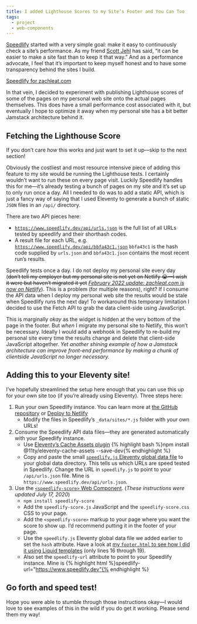 ```yaml
---
title: I added Lighthouse Scores to my Site’s Footer and You Can Too
tags:
  - project
  - web-components
---
```

[Speedlify](/web/speedlify/) started with a very simple goal: make it easy to continuously check a site’s performance. As my friend [Scott Jehl](https://scottjehl.com/) has said, “it can be easier to make a site fast than to keep it that way.” And as a performance advocate, I feel that it’s important to keep myself honest and to have some transparency behind the sites I build.

<div class="primarylink"><a href="https://www.speedlify.dev/zachleat.com/">Speedlify for zachleat.com</a></div>

In that vein, I decided to experiment with publishing Lighthouse scores of some of the pages on my personal web site onto the actual pages themselves. This does have a small performance cost associated with it, but eventually I hope to optimize it away when my personal site has a bit better Jamstack architecture behind it.

## Fetching the Lighthouse Score

If you don’t care _how_ this works and just want to set it up—skip to the next section!

Obviously the costliest and most resource intensive piece of adding this feature to my site would be running the Lighthouse tests. I certainly wouldn’t want to run these on every page visit. Luckily Speedlify handles this for me—it’s already testing a bunch of pages on my site and it’s set up to only run once a day. All I needed to do was to add a static API, which is just a fancy way of saying that I used Eleventy to generate a bunch of static `JSON` files in an `/api/` directory.

There are two API pieces here:

* [`https://www.speedlify.dev/api/urls.json`](https://www.speedlify.dev/api/urls.json) is the full list of all URLs tested by speedlify and their shorthash codes.
* A result file for each URL, e.g. [`https://www.speedlify.dev/api/bbfa43c1.json`](https://www.speedlify.dev/api/bbfa43c1.json) `bbfa43c1` is the hash code supplied by `urls.json` and `bbfa43c1.json` contains the most recent run’s results.

Speedlify tests once a day. I do not deploy my personal site every day (~~don’t tell my employer but my personal site is not yet on Netlify 😭—I wish it were but haven’t migrated it yet~~ [_February 2022 update: zachleat.com is now on Netlify_](/web/zachleat-on-netlify/)). This is a problem (for multiple reasons), right? If I consume the API data when I deploy my personal web site the results would be stale when Speedlify runs the next day! To workaround this temporary limitation I decided to use the Fetch API to grab the data client-side using JavaScript.

This is marginally _okay_ as the widget is hidden at the very bottom of the page in the footer. But _when_ I migrate my personal site to Netlify, this won’t be necessary. Ideally I would add a webhook in Speedlify to re-build my personal site every time the results change and delete that client-side JavaScript altogether. _Yet another shining example of how a Jamstack architecture can improve front-end performance by making a chunk of clientside JavaScript no longer necessary._

## Adding this to your Eleventy site!

I’ve hopefully streamlined the setup here enough that you can use this up for your own site too (if you’re already using Eleventy). Three steps here:

1. Run your own Speedlify instance. You can learn more at [the GitHub repository](https://github.com/zachleat/speedlify/) or <a href="https://app.netlify.com/start/deploy?repository=https://github.com/zachleat/speedlify">Deploy to Netlify</a>
	* Modify the files in Speedlify’s `_data/sites/*.js` folder with your own URLs!
2. Consume the Speedlify API data files—they are generated automatically with your Speedlify instance.
	* Use [Eleventy’s Cache Assets plugin](https://github.com/11ty/eleventy-cache-assets) {% highlight bash %}npm install @11ty/eleventy-cache-assets --save-dev{% endhighlight %}
	* Copy and paste the small [`speedlify.js` Eleventy global data file](https://github.com/zachleat/zachleat.com/blob/e6c9cc7eb3e05ba06d34c909bbf36eb9dea84273/_data/speedlify.js) to your global data directory. This tells us which URLs are speed tested in Speedlify. Change the URL in `speedlify.js` to point to your `/api/urls.json` file. Mine is `https://www.speedlify.dev/api/urls.json`.
3. Use the [`<speedlify-score>` Web Component](https://github.com/zachleat/speedlify-score/). (_These instructions were updated July 17, 2020_)
	* `npm install speedlify-score`
	* Add the `speedlify-score.js` JavaScript and the `speedlify-score.css` CSS to your page.
	* Add the `<speedlify-score>` markup to your page where you want the score to show up. I’d recommend putting it in the footer of your page.
	* Use the `speedlify.js` Eleventy global data file we added earlier to set the `hash` attribute. Have a look at [my `footer.html` to see how I did it using Liquid templates](https://github.com/zachleat/zachleat.com/blob/cb3ea00450be79d2b9233bac9fcbcf945ea72397/_includes/footer.html#L16-L21) (only lines 16 through 19).
	* Also set the `speedlify-url` attribute to point to your Speedlify instance. Mine is {% highlight html %}speedlify-url="https://www.speedlify.dev"{% endhighlight %}

## Go forth and speed test!

Hope you were able to stumble through those instructions okay—I would love to see examples of this in the wild if you do get it working. Please send them my way!
